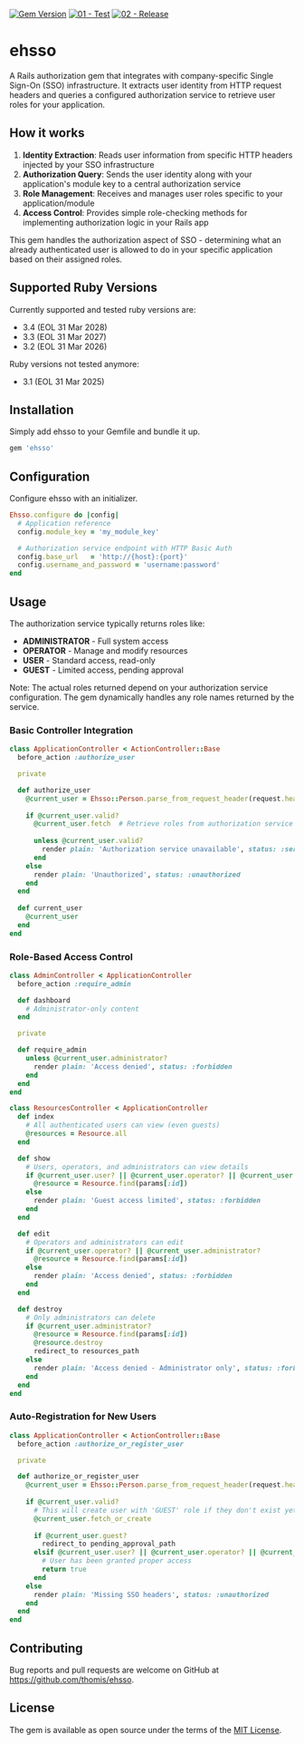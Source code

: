 [![Gem Version](https://badge.fury.io/rb/ehsso.svg)](https://badge.fury.io/rb/ehsso)
[![01 - Test](https://github.com/thomis/ehsso/actions/workflows/01_test.yml/badge.svg)](https://github.com/thomis/ehsso/actions/workflows/01_test.yml)
[![02 - Release](https://github.com/thomis/ehsso/actions/workflows/02_release.yml/badge.svg)](https://github.com/thomis/ehsso/actions/workflows/02_release.yml)

# ehsso

A Rails authorization gem that integrates with company-specific Single Sign-On (SSO) infrastructure. It extracts user identity from HTTP request headers and queries a configured authorization service to retrieve user roles for your application.

## How it works

1. **Identity Extraction**: Reads user information from specific HTTP headers injected by your SSO infrastructure
2. **Authorization Query**: Sends the user identity along with your application's module key to a central authorization service
3. **Role Management**: Receives and manages user roles specific to your application/module
4. **Access Control**: Provides simple role-checking methods for implementing authorization logic in your Rails app

This gem handles the authorization aspect of SSO - determining what an already authenticated user is allowed to do in your specific application based on their assigned roles.

## Supported Ruby Versions

Currently supported and tested ruby versions are:

- 3.4 (EOL 31 Mar 2028)
- 3.3 (EOL 31 Mar 2027)
- 3.2 (EOL 31 Mar 2026)

Ruby versions not tested anymore:

- 3.1 (EOL 31 Mar 2025)

## Installation

Simply add ehsso to your Gemfile and bundle it up.

```Ruby
gem 'ehsso'
```

## Configuration

Configure ehsso with an initializer.

```Ruby
Ehsso.configure do |config|
  # Application reference
  config.module_key = 'my_module_key'

  # Authorization service endpoint with HTTP Basic Auth
  config.base_url   = 'http://{host}:{port}'
  config.username_and_password = 'username:password'
end
```

## Usage

The authorization service typically returns roles like:
- **ADMINISTRATOR** - Full system access
- **OPERATOR** - Manage and modify resources  
- **USER** - Standard access, read-only
- **GUEST** - Limited access, pending approval

Note: The actual roles returned depend on your authorization service configuration. The gem dynamically handles any role names returned by the service.

### Basic Controller Integration

```ruby
class ApplicationController < ActionController::Base
  before_action :authorize_user

  private

  def authorize_user
    @current_user = Ehsso::Person.parse_from_request_header(request.headers)
    
    if @current_user.valid?
      @current_user.fetch  # Retrieve roles from authorization service
      
      unless @current_user.valid?
        render plain: 'Authorization service unavailable', status: :service_unavailable
      end
    else
      render plain: 'Unauthorized', status: :unauthorized
    end
  end
  
  def current_user
    @current_user
  end
end
```

### Role-Based Access Control

```ruby
class AdminController < ApplicationController
  before_action :require_admin

  def dashboard
    # Administrator-only content
  end

  private

  def require_admin
    unless @current_user.administrator?
      render plain: 'Access denied', status: :forbidden
    end
  end
end

class ResourcesController < ApplicationController
  def index
    # All authenticated users can view (even guests)
    @resources = Resource.all
  end

  def show
    # Users, operators, and administrators can view details
    if @current_user.user? || @current_user.operator? || @current_user.administrator?
      @resource = Resource.find(params[:id])
    else
      render plain: 'Guest access limited', status: :forbidden
    end
  end

  def edit
    # Operators and administrators can edit
    if @current_user.operator? || @current_user.administrator?
      @resource = Resource.find(params[:id])
    else
      render plain: 'Access denied', status: :forbidden
    end
  end

  def destroy
    # Only administrators can delete
    if @current_user.administrator?
      @resource = Resource.find(params[:id])
      @resource.destroy
      redirect_to resources_path
    else
      render plain: 'Access denied - Administrator only', status: :forbidden
    end
  end
end
```

### Auto-Registration for New Users

```ruby
class ApplicationController < ActionController::Base
  before_action :authorize_or_register_user

  private

  def authorize_or_register_user
    @current_user = Ehsso::Person.parse_from_request_header(request.headers)
    
    if @current_user.valid?
      # This will create user with 'GUEST' role if they don't exist yet
      @current_user.fetch_or_create
      
      if @current_user.guest?
        redirect_to pending_approval_path
      elsif @current_user.user? || @current_user.operator? || @current_user.administrator?
        # User has been granted proper access
        return true
      end
    else
      render plain: 'Missing SSO headers', status: :unauthorized
    end
  end
end
```

## Contributing

Bug reports and pull requests are welcome on GitHub at https://github.com/thomis/ehsso.

## License

The gem is available as open source under the terms of the [MIT License](https://opensource.org/licenses/MIT).
